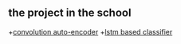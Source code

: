 ##  the project in the school
+[convolution auto-encoder](https://github.com/sixgod123/sixgod123.github.io/blob/master/P_N_lstm_selftrain.py)
+[lstm based classifier](https://github.com/sixgod123/sixgod123.github.io/blob/master/)
  
